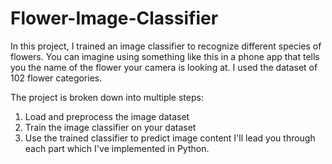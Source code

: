 # Flower-Image-Classifier

In this project, I trained an image classifier to recognize different species of flowers. You can imagine using something like this in a phone app that tells you the name of the flower your camera is looking at. I used the dataset of 102 flower categories.

The project is broken down into multiple steps:
1. Load and preprocess the image dataset
2. Train the image classifier on your dataset
3. Use the trained classifier to predict image content
I'll lead you through each part which I've implemented in Python.

